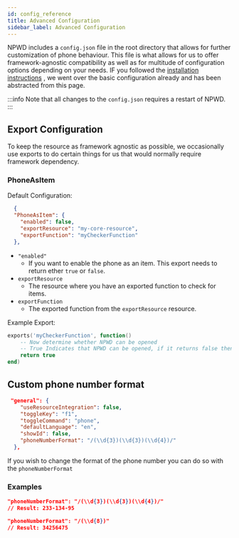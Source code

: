 ```yaml
---
id: config_reference
title: Advanced Configuration
sidebar_label: Advanced Configuration
---
```


NPWD includes a `config.json` file in the root directory that allows for further customization of phone
behaviour. This file is what allows for us to offer framework-agnostic compatibility as well as for multitude
of configuration options depending on your needs. IF you followed the [installation instructions](../start/installation#basic-configuration) , we went over the basic configuration already and has been abstracted from this page.

:::info
Note that all changes to the `config.json` requires a restart of NPWD.
:::

## Export Configuration
To keep the resource as framework agnostic as possible, we occasionally use exports to do certain things for us that would normally require framework dependency.
### PhoneAsItem
Default Configuration:
```json
  {
  "PhoneAsItem": {
    "enabled": false,
    "exportResource": "my-core-resource",
    "exportFunction": "myCheckerFunction"
  },
```
- `"enabled"`
  - If you want to enable the phone as an item. This export needs to return ether `true` or `false`.
- `exportResource`
  - The resource where you have an exported function to check for items.
- `exportFunction`
  - The exported function from the `exportResource` resource.

Example Export:
```lua
exports('myCheckerFunction', function()
    -- Now determine whether NPWD can be opened
    -- True Indicates that NPWD can be opened, if it returns false then NPWD cant be opened.
    return true
end)
```

## Custom phone number format
```json
 "general": {
    "useResourceIntegration": false,
    "toggleKey": "f1",
    "toggleCommand": "phone",
    "defaultLanguage": "en",
    "showId": false,
    "phoneNumberFormat": "/(\\d{3})(\\d{3})(\\d{4})/"
  },
```

If you wish to change the format of the phone number you can do so with the `phoneNumberFormat`

### Examples
```json
"phoneNumberFormat": "/(\\d{3})(\\d{3})(\\d{4})/"
// Result: 233-134-95
```
```json
"phoneNumberFormat": "/(\\d{8})"
// Result: 34256475
```